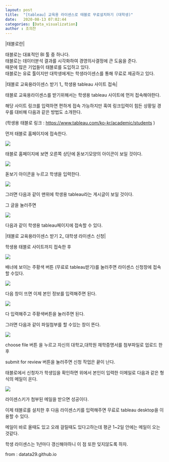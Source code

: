 ```yaml
---
layout: post
title:  "[tableau] 교육용 라이센스로 태블로 무료설치하기 (대학생)"
date:   2020-08-13 07:02:44
categories: [Data_visualization]
author : 조의찬
---
```


|태블로란|

태블로는 대표적인 BI 툴 중 하나다. <br>
태블로는 데이터분석 결과를 시각화하여 경영의사결정에 큰 도움을 준다.<br>
때문에 많은 기업들이 태블로를 도입하고 있다. <br>
태블로는 유료 툴이지만 대학생에게는 학생라이센스를 통해 무료로 제공하고 있다. <br>





|태블로 교육용라이센스 받기 1_ 학생용 tableau 사이트 접속|

태블로 교육용라이센스를 받기위해서는 학생용 tableau 사이트에 먼저 접속해야한다. <br>

해당 사이트 링크를 입력하면 편하게 접속 가능하지만 혹여 링크입력이 힘든 상황일 경우를 대비해 다음과 같은 방법도 소개한다. <br>

(학생용 태블로 링크 : https://www.tableau.com/ko-kr/academic/students ) <br>

먼저 태블로 홈페이지에 접속한다. 

<img src="{{ site.baseurl }}/images/v1/v1_1.png" class="fit image">

태블로 홈페이지에 보면 오른쪽 상단에 돋보기모양의 아이콘이 보일 것이다.

<img src="{{ site.baseurl }}/images/v1/v1_2.png" class="fit image">

돋보기 아이콘을 누르고 학생을 입력한다.

<img src="{{ site.baseurl }}/images/v1/v1_3.png" class="fit image">

그러면 다음과 같이 맨위에 학생용 tableau라는 게시글이 보일 것이다. <br>

그 글을 눌러주면 <br>

<img src="{{ site.baseurl }}/images/v1/v1_4.png" class="fit image">

다음과 같이 학생용 tableau페이지에 접속할 수 있다. <br>

|태블로 교육용라이센스 받기 2_ 대학생 라이센스 신청|


학생용 태블로 사이트까지 접속한 후 <br>

<img src="{{ site.baseurl }}/images/v1/v1_4.png" class="fit image">


배너에 보이는 주황색 버튼 (무료로 tableau받기)를 눌러주면 라이센스 신청창에 접속할 수있다.


<img src="{{ site.baseurl }}/images/v1/v1_5.png" class="fit image">

다음 창이 뜨면 이제 본인 정보를 입력해주면 된다. <br>

<img src="{{ site.baseurl }}/images/v1/v1_6.png" class="fit image">

다 입력해주고 주황색버튼을 눌러주면 된다. <br>

그러면 다음과 같이 파일첨부를 할 수있는 창이 뜬다. <br>

<img src="{{ site.baseurl }}/images/v1/v1_7.png" class="fit image">



choose file 버튼 을 누르고  자신의 대학교,대학원 재학증명서를 첨부파일로 업로드 한 후 <br>  

submit for review 버튼을 눌러주면 신청 작업은 끝이 난다. <br>

태블로에서 신청자가 학생임을 확인하면 위에서 본인이 입력한 이메일로 다음과 같은 형식의 메일이 온다. <br>

<img src="{{ site.baseurl }}/images/v1/v1_8.jpg" class="fit image">

라이센스키가 첨부된 메일을 받으면 성공이다. <br>

이제 태블로를 설치한 후 다음 라이센스키를 입력해주면 무료로 tableau desktop을 이용할 수 있다.  <br>

메일이 바로 올때도 있고 오래 걸릴때도 있다고하는데 평균 1~2일 안에는 메일이 오는 것같다. <br>

학생 라이센스는 1년마다 갱신해야하니 이 점 또한 잊지않도록 하자. <br>

from : datata29.github.io












